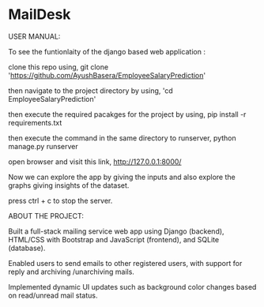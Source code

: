 # MailDesk
USER MANUAL:

To see the funtionlaity of the django based web application :

clone this repo using, git clone 'https://github.com/AyushBasera/EmployeeSalaryPrediction'

then navigate to the project directory by using, 'cd EmployeeSalaryPrediction'

then execute the required pacakges for the project by using, pip install -r requirements.txt

then execute the command in the same directory to runserver, python manage.py runserver

open browser and visit this link, http://127.0.0.1:8000/

Now we can explore the app by giving the inputs and also explore the graphs giving insights of the dataset.

press ctrl + c to stop the server.

ABOUT THE PROJECT:

Built a full-stack mailing service web app using Django (backend), HTML/CSS with Bootstrap and JavaScript (frontend), and SQLite (database).

Enabled users to send emails to other registered users, with support for reply and archiving /unarchiving mails.

Implemented dynamic UI updates such as background color changes based on read/unread mail status.
